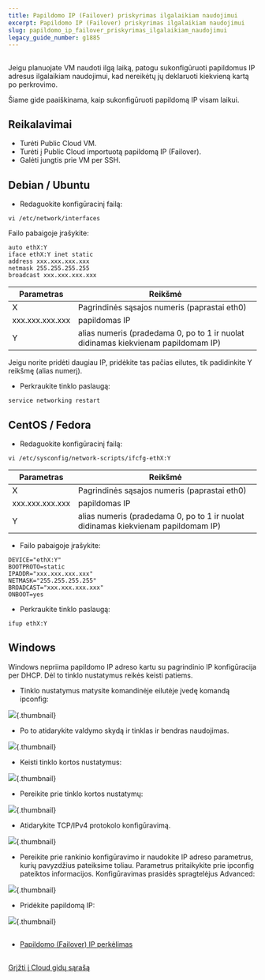 ```yaml
---
title: Papildomo IP (Failover) priskyrimas ilgalaikiam naudojimui
excerpt: Papildomo IP (Failover) priskyrimas ilgalaikiam naudojimui
slug: papildomo_ip_failover_priskyrimas_ilgalaikiam_naudojimui
legacy_guide_number: g1885
---
```



## 
Jeigu planuojate VM naudoti ilgą laiką, patogu sukonfigūruoti papildomus IP adresus ilgalaikiam naudojimui, kad nereikėtų jų deklaruoti kiekvieną kartą po perkrovimo.

Šiame gide paaiškinama, kaip sukonfigūruoti papildomą IP visam laikui.


## Reikalavimai

- Turėti Public Cloud VM.
- Turėti į Public Cloud importuotą papildomą IP (Failover).
- Galėti jungtis prie VM per SSH.




## Debian / Ubuntu

- Redaguokite konfigūracinį failą:

```
vi /etc/network/interfaces
```



Failo pabaigoje įrašykite:

```
auto ethX:Y
iface ethX:Y inet static
address xxx.xxx.xxx.xxx
netmask 255.255.255.255
broadcast xxx.xxx.xxx.xxx
```


|Parametras|Reikšmė|
|---|---|
|X|Pagrindinės sąsajos numeris (paprastai eth0)|
|xxx.xxx.xxx.xxx|papildomas IP|
|Y|alias numeris (pradedama 0, po to 1 ir nuolat didinamas kiekvienam papildomam IP)|


Jeigu norite pridėti daugiau IP, pridėkite tas pačias eilutes, tik padidinkite Y reikšmę (alias numerį).

- Perkraukite tinklo paslaugą:

```
service networking restart
```





## CentOS / Fedora

- Redaguokite konfigūracinį failą:

```
vi /etc/sysconfig/network-scripts/ifcfg-ethX:Y
```


|Parametras|Reikšmė|
|---|---|
|X|Pagrindinės sąsajos numeris (paprastai eth0)|
|xxx.xxx.xxx.xxx|papildomas IP|
|Y|alias numeris (pradedama 0, po to 1 ir nuolat didinamas kiekvienam papildomam IP)|



- Failo pabaigoje įrašykite:

```
DEVICE="ethX:Y"
BOOTPROTO=static
IPADDR="xxx.xxx.xxx.xxx"
NETMASK="255.255.255.255"
BROADCAST="xxx.xxx.xxx.xxx"
ONBOOT=yes
```


- Perkraukite tinklo paslaugą:

```
ifup ethX:Y
```





## Windows
Windows nepriima papildomo IP adreso kartu su pagrindinio IP konfigūracija per DHCP.
Dėl to tinklo nustatymus reikės keisti patiems.


- Tinklo nustatymus matysite komandinėje eilutėje įvedę komandą ipconfig:



![](images/img_3545.jpg){.thumbnail}

- Po to atidarykite valdymo skydą ir tinklas ir bendras naudojimas.



![](images/img_3543.jpg){.thumbnail}

- Keisti tinklo kortos nustatymus:



![](images/img_3544.jpg){.thumbnail}

- Pereikite prie tinklo kortos nustatymų:



![](images/img_3546.jpg){.thumbnail}

- Atidarykite TCP/IPv4 protokolo konfigūravimą.



![](images/img_3547.jpg){.thumbnail}

- Pereikite prie rankinio konfigūravimo ir naudokite IP adreso parametrus, kurių pavyzdžius pateiksime toliau. Parametrus pritaikykite prie ipconfig pateiktos informacijos. Konfigūravimas prasidės spragtelėjus Advanced:



![](images/img_3548.jpg){.thumbnail}

- Pridėkite papildomą IP:



![](images/img_3551.jpg){.thumbnail}


## 

- [Papildomo (Failover) IP perkėlimas]({legacy}1890)




## 
[Grįžti į Cloud gidų sąrašą]({legacy}1785)


